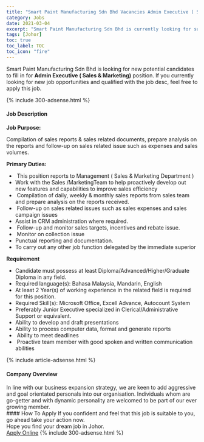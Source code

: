 ```yaml
---
title: "Smart Paint Manufacturing Sdn Bhd Vacancies Admin Executive ( Sales & Marketing)" 
category: Jobs 
date: 2021-03-04 
excerpt: "Smart Paint Manufacturing Sdn Bhd is currently looking for suitable person to fill in the Admin Executive ( Sales & Marketing) which based in Johor" 
tags: [Johor] 
toc: true 
toc_label: TOC 
toc_icon: "fire" 
--- 
```


<p>Smart Paint Manufacturing Sdn Bhd is looking for new potential candidates to fill in for <b>Admin Executive ( Sales & Marketing)</b> position. If you currently looking for new job opportunities and qualified with the job desc, feel free to apply this job.
</p>{% include 300-adsense.html %} 
<div><div><h4>Job Description</h4></div><div><div><span><div><p><strong>Job Purpose:</strong></p><p>Compilation of sales reports &amp; sales related documents, prepare analysis on the reports and follow-up on sales related issue such as expenses and sales volumes.</p><p><strong>Primary Duties:</strong></p><ul><li>&#160;This position reports to Management ( Sales &amp; Marketing Department )&#160;</li><li>Work with the Sales /MarketingTeam to help proactively develop out new features and capabilities to improve sales efficiency</li><li>&#160;Compilation of daily, weekly &amp; monthly sales reports from sales team and prepare analysis on the reports received.</li><li>&#160;Follow-up on sales related issues such as sales expenses and sales campaign issues</li><li>Assist in CRM administration where required.</li><li>&#160;Follow-up and monitor sales targets, incentives and rebate issue.</li><li>&#160;Monitor on collection issue</li><li>Punctual reporting and documentation.</li><li>To carry out any other job function delegated by the immediate superior</li></ul><p><strong>Requirement&#160;</strong></p><ul><li>Candidate must possess at least Diploma/Advanced/Higher/Graduate Diploma&#160;in any field.</li><li>Required language(s):&#160;Bahasa Malaysia, Mandarin, English</li><li>At least 2&#160;Year(s) of working experience in the related field is required for this position.</li><li>Required Skill(s): Microsoft Office, Excell Advance, Autocount System</li><li>Preferably Junior Executive specialized in Clerical/Administrative Support or equivalent.</li><li>Ability to develop and draft presentations</li><li>Ability to process computer data, format and generate reports</li><li>&#160;Ability to meet deadlines</li><li>&#160;Proactive team member with good spoken and written communication abilities</li></ul></div></span></div></div></div> 
{% include article-adsense.html %} 
<div><div><h4>Company Overview</h4></div><div><div><span><div><div>In line with our business expansion strategy, we are keen to add aggressive and goal orientated personals into our organisation. Individuals whom are go-getter and with dynamic personality are welcomed to be part of our ever growing member.</div></div></span></div></div></div> 
#### How To Apply 
If you confident and feel that this job is suitable to you, go ahead take your action now. <br/> 
Hope you find your dream job in Johor. <br/> 
<a href="https://www.jobstreet.com.my/en/job/admin-executive-sales-marketing-4497775?jobId=jobstreet-my-job-4497775&" class="btn btn--info" target="_blank" rel="nofollow noopenner">Apply Online</a> 
{% include 300-adsense.html %} 